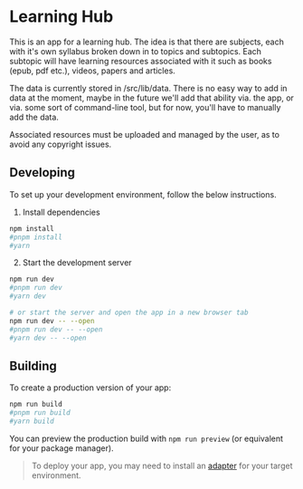 # Learning Hub

This is an app for a learning hub. The idea is that there are subjects, each with it's own syllabus broken down in to topics and subtopics. Each subtopic will have learning resources associated with it such as books (epub, pdf etc.), videos, papers and articles.

The data is currently stored in /src/lib/data. There is no easy way to add in data at the moment, maybe in the future we'll add that ability via. the app, or via. some sort of command-line tool, but for now, you'll have to manually add the data.

Associated resources must be uploaded and managed by the user, as to avoid any copyright issues.

## Developing

To set up your development environment, follow the below instructions.

1. Install dependencies

```bash
npm install
#pnpm install
#yarn
```

2. Start the development server

```bash
npm run dev
#pnpm run dev
#yarn dev

# or start the server and open the app in a new browser tab
npm run dev -- --open
#pnpm run dev -- --open
#yarn dev -- --open
```

## Building

To create a production version of your app:

```bash
npm run build
#pnpm run build
#yarn build
```

You can preview the production build with `npm run preview` (or equivalent for your package manager).

> To deploy your app, you may need to install an [adapter](https://kit.svelte.dev/docs/adapters) for your target environment.
